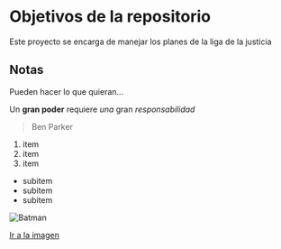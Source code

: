# Objetivos de la repositorio

Este proyecto se encarga de manejar los planes de la liga de la justicia


## Notas
Pueden hacer lo que quieran...

Un **gran poder** requiere _una_ gran *responsabilidad*
> Ben Parker
1. item
2. item 
3. item
  * subitem
  * subitem
  * subitem
  
![Batman](https://www.latercera.com/resizer/UQ5p1R1s9YljVr7CInlcGg5Jlnc=/375x250/smart/filters:focal(517x330:527x320)/cloudfront-us-east-1.images.arcpublishing.com/copesa/YKZ4QKLJVBDWFN763L6JZHQ7LQ.jpg)

[Ir a la imagen](https://www.latercera.com/resizer/UQ5p1R1s9YljVr7CInlcGg5Jlnc=/375x250/smart/filters:focal(517x330:527x320)/cloudfront-us-east-1.images.arcpublishing.com/copesa/YKZ4QKLJVBDWFN763L6JZHQ7LQ.jpg)
